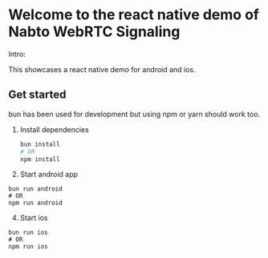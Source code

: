 # Welcome to the react native demo of Nabto WebRTC Signaling

Intro:

This showcases a react native demo for android and ios.

## Get started
bun has been used for development but using npm or yarn should work too.

1. Install dependencies

   ```bash
   bun install
   # OR
   npm install
   ```

3. Start android app

```
bun run android
# OR
npm run android
```

4. Start ios

```
bun run ios
# OR
npm run ios
```
